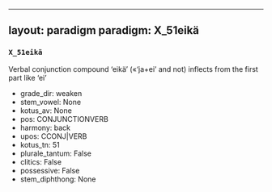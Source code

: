 
---
layout: paradigm
paradigm: X_51eikä
---
### ` X_51eikä `

Verbal conjunction compound ‘eikä’ («‘ja+ei’ and not) inflects from the first part like ‘ei’
* grade_dir: weaken
* stem_vowel: None
* kotus_av: None
* pos: CONJUNCTIONVERB
* harmony: back
* upos: CCONJ|VERB
* kotus_tn: 51
* plurale_tantum: False
* clitics: False
* possessive: False
* stem_diphthong: None
